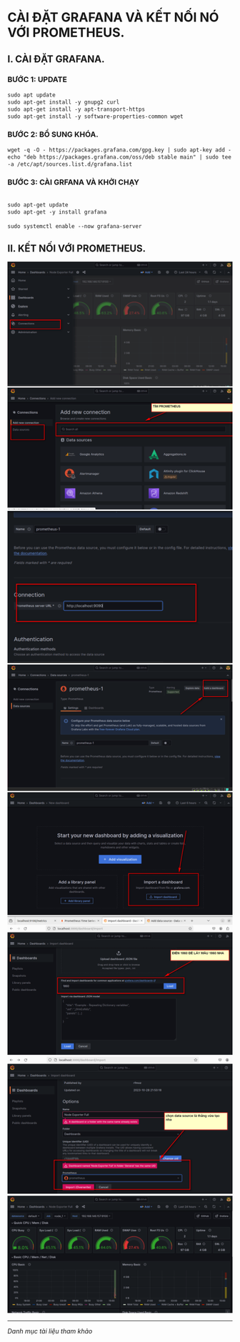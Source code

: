 # CÀI ĐẶT GRAFANA VÀ KẾT NỐI NÓ VỚI PROMETHEUS.


## I. CÀI ĐẶT GRAFANA.



### BƯỚC 1: UPDATE

```
sudo apt update
sudo apt-get install -y gnupg2 curl 
sudo apt-get install -y apt-transport-https
sudo apt-get install -y software-properties-common wget

```
### BƯỚC 2: BỔ SUNG KHÓA.

```
wget -q -O - https://packages.grafana.com/gpg.key | sudo apt-key add -
echo "deb https://packages.grafana.com/oss/deb stable main" | sudo tee -a /etc/apt/sources.list.d/grafana.list

```

### BƯỚC 3:  CÀI GRFANA VÀ KHỞI CHẠY
```

sudo apt-get update
sudo apt-get -y install grafana

sudo systemctl enable --now grafana-server

```

## II. KẾT NỐI VỚI PROMETHEUS.

![hinh](../images/5.png)
![hinh](../images/6.png)
![hinh](../images/7.png)
![hinh](../images/8.png)
![hinh](../images/9.png)
![hinh](../images/10.png)
![hinh](../images/11.png)
![hinh](../images/12.png)


---

*Danh mục tài liệu tham khảo*



